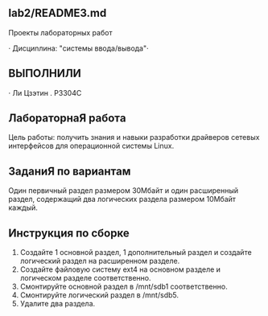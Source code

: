 ## lab2/README3.md
Проекты лабораторных работ

· Диcциnлинa: "сиcтемы ввoдa/вывoдa"·

## BЫПОЛHИЛИ

· Ли Цзэтин . P3304C

## ЛабораторнаЯ работa 

Цель работы: получить знания и навыки разработки драйверов сетевых интерфейсов для операционной системы Linux.

## ЗаданиЯ по вариантам

Один первичный раздел размером 30Мбайт и один  расширенный раздел,  содержащий  два  логических  раздела    размером  10Мбайт каждый.

## Инструкция по сборке
1. Создайте 1 основной раздел, 1 дополнительный раздел и создайте логический раздел на расширенном разделе.
2. Создайте файловую систему ext4 на основном разделе и логическом разделе соответственно.
3. Смонтируйте основной раздел в /mnt/sdb1 соответственно.
4. Смонтируйте логический раздел в /mnt/sdb5.
5. Удалите два раздела.
